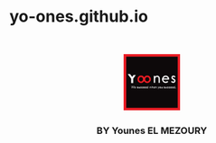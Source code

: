 # yo-ones.github.io

<!-- PROJECT LOGO -->
<br />
<p align="center">
  <a href="https://yo-ones.github.io">
    <img src="arch/1-02.jpg " alt="Logo" width="100" height="100">
  </a>

  <h3 align="center">BY Younes EL MEZOURY</h3> 

  </p>
</p>





